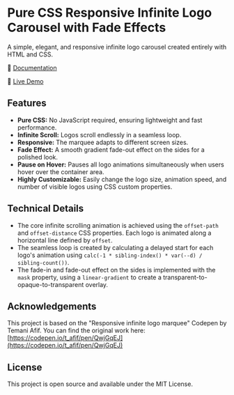 # Pure CSS Responsive Infinite Logo Carousel with Fade Effects

A simple, elegant, and responsive infinite logo carousel created entirely with HTML and CSS.

🔗 [Documentation](https://www.cssscript.com/infinite-logo-carousel-fade/)

🔗 [Live Demo](https://www.cssscript.com/demo/infinite-logo-carousel-fade/)

## Features

- **Pure CSS:** No JavaScript required, ensuring lightweight and fast performance.
- **Infinite Scroll:** Logos scroll endlessly in a seamless loop.
- **Responsive:** The marquee adapts to different screen sizes.
- **Fade Effect:** A smooth gradient fade-out effect on the sides for a polished look.
- **Pause on Hover:** Pauses all logo animations simultaneously when users hover over the container area.
- **Highly Customizable:** Easily change the logo size, animation speed, and number of visible logos using CSS custom properties.

## Technical Details

- The core infinite scrolling animation is achieved using the `offset-path` and `offset-distance` CSS properties. Each logo is animated along a horizontal line defined by `offset`.
- The seamless loop is created by calculating a delayed start for each logo's animation using `calc(-1 * sibling-index() * var(--d) / sibling-count())`.
- The fade-in and fade-out effect on the sides is implemented with the `mask` property, using a `linear-gradient` to create a transparent-to-opaque-to-transparent overlay.

## Acknowledgements

This project is based on the "Responsive infinite logo marquee" Codepen by Temani Afif. You can find the original work here: [https://codepen.io/t_afif/pen/QwjGqEJ](https://codepen.io/t_afif/pen/QwjGqEJ)

## License

This project is open source and available under the MIT License.
